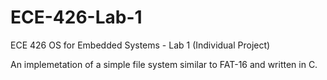 ECE-426-Lab-1
=============

ECE 426 OS for Embedded Systems - Lab 1 (Individual Project)

An implemetation of a simple file system similar to FAT-16 and written in C.
